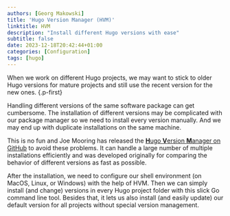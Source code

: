```yaml
---
authors: [Georg Makowski]
title: 'Hugo Version Manager (HVM)'
linktitle: HVM
description: "Install different Hugo versions with ease"
subtitle: false
date: 2023-12-18T20:42:44+01:00
categories: [Configuration]
tags: [hugo]
---
```


When we work on different Hugo projects, we may want to stick to older Hugo versions for mature projects and still use the recent version for the new ones.
{.p-first}
<!--more-->

Handling different versions of the same software package can get cumbersome. The installation of different versions may be complicated with our package manager so we need to install every version manually. And we may end up with duplicate installations on the same machine.

This is no fun and Joe Mooring has released the [**H**ugo **V**ersion **M**anager on GitHub](https://github.com/jmooring/hvm) to avoid these problems. It can handle a large number of multiple installations efficiently and was developed originally for comparing the behavior of different versions as fast as possible.

After the installation, we need to configure our shell environment (on MacOS, Linux, or Windows) with the help of HVM. Then we can simply install (and change) versions in every Hugo project folder with this slick Go command line tool. Besides that, it lets us also install (and easily update) our default version for all projects without special version management.
